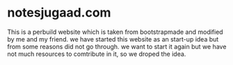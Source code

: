 # notesjugaad.com
This is a perbuild website which is taken from bootstrapmade and modified by me and my friend.
we have started this website as an start-up idea but from some reasons did not go through.
we want to start it again but we have not much resources to comtribute in it, so we droped the idea. 
